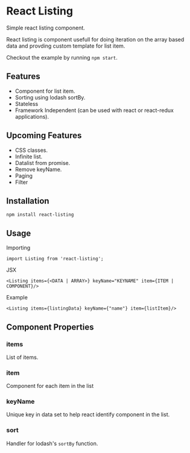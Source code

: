 # React Listing
Simple react listing component.

React listing is component usefull for doing iteration on the array based data and provding custom template for list item. 

Checkout the example by running `npm start`. 

## Features 
* Component for list item.
* Sorting using lodash sortBy.
* Stateless
* Framework Independent (can be used with react or react-redux applications).

## Upcoming Features
* CSS classes.
* Infinite list.
* Datalist from promise.
* Remove keyName.
* Paging
* Filter

## Installation

`npm install react-listing`

## Usage 

Importing

`
 import Listing from 'react-listing';
`

JSX 

`
  <Listing items={<DATA | ARRAY>} keyName="KEYNAME" item={ITEM | COMPONENT}/>
`

Example 

`
  <Listing items={listingData} keyName={"name"} item={listItem}/>
`


## Component Properties

### items

List of items. 

### item 

Component for each item in the list


### keyName

Unique key in data set to help react identify component in the list.

### sort 

Handler for lodash's `sortBy` function. 


